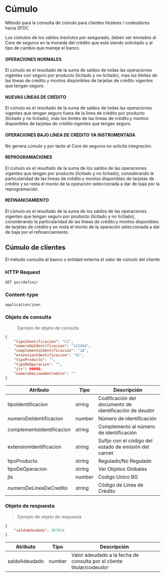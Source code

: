 # Cúmulo

Método para la consulta de cúmulo para clientes titulares / codeudores hacia SFDC

Los cúmulos de los saldos insolutos por asegurado, deben ser enviados al Core de seguros en la moneda del crédito que está siendo solicitado y al tipo de cambio que maneje el banco. 

#### OPERACIONES NORMALES 
El cúmulo es el resultado de la suma de saldos de todas las operaciones vigentes con seguro por producto (licitado y no licitado), más los límites de las líneas de crédito y montos disponibles de tarjetas de crédito vigentes que tengan seguro. 

#### NUEVAS LÍNEAS DE CRÉDITO 
El cúmulo es el resultado de la suma de saldos de todas las operaciones vigentes que tengan seguro fuera de la línea de crédito por producto (licitado y no licitado), más los límites de las líneas de crédito y montos disponibles de tarjetas de crédito vigentes que tengan seguro.

#### OPERACIONES BAJO LÍNEA DE CRÉDITO YA INSTRUMENTADA 
No genera cúmulo y por tanto el Core de seguros no solicita integración. 

#### REPROGRAMACIONES 
El cúmulo es el resultado de la suma de los saldos de las operaciones vigentes que tengan por producto (licitado y no licitado), considerando la particularidad de las líneas de crédito y montos disponibles de tarjetas de crédito y se resta el monto de la operación seleccionada a dar de baja por la reprogramación. 

#### REFINANCIAMIENTO 
El cúmulo es el resultado de la suma de los saldos de las operaciones vigentes que tengan seguro por producto (licitado y no licitado), considerando la particularidad de las líneas de crédito y montos disponibles de tarjetas de crédito y se resta el monto de la operación seleccionada a dar de baja por el refinanciamiento. 


## Cúmulo de clientes

El método consulta al banco o entidad externa el valor de cúmulo del cliente

### HTTP Request
`GET por/definir`

### Content-type
`application/json`

### Objeto de consulta

> Ejemplo de objeto de consulta

```json
{
    "tipoIdentificacion": "CI",
    "numeroDeIdentificacion": "123456",
    "complementoIdentificacion": "1A",
    "extensionIdentificacion": "SC",
    "tipoProducto": "",
    "tipoDeOperacion": "",
    "jts": 00000,
    "numeroDeLineaDeCredito": ""
}
```

Atributo | Tipo | Descripción
-------- | ---- | -----------
tipoIdentificacion | string | Codificación del documento de identificación de deudor
numeroDeIdentificacion | number | Número de identificación
complementoIdentificacion | string | Complemento al número de identificación
extensionIdentificacion | string | Sufijo con el código del estado de emisión del carnet
tipoProducto | string | Regulado/No Regulado
tipoDeOperacion | string | Ver Objetos Globales
jts | number | Codigo Unico BG
numeroDeLineaDeCredito | string | Código de Linea de Crédito

### Objeto de respuesta
> Ejemplo de objeto de respuesta

```json
{
    "saldoAdeudado": 987654
}
```

Atributo | Tipo | Descripción
-------- | ---- | -----------
saldoAdeudado | number | Valor adeudado a la fecha de consulta por el cliente titular/codeudor
